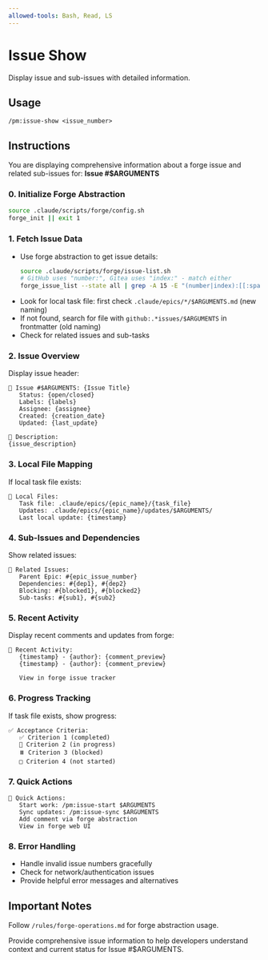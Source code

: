 ```yaml
---
allowed-tools: Bash, Read, LS
---
```


# Issue Show

Display issue and sub-issues with detailed information.

## Usage
```
/pm:issue-show <issue_number>
```

## Instructions

You are displaying comprehensive information about a forge issue and related sub-issues for: **Issue #$ARGUMENTS**

### 0. Initialize Forge Abstraction

```bash
source .claude/scripts/forge/config.sh
forge_init || exit 1
```

### 1. Fetch Issue Data
- Use forge abstraction to get issue details:
  ```bash
  source .claude/scripts/forge/issue-list.sh
  # GitHub uses "number:", Gitea uses "index:" - match either
  forge_issue_list --state all | grep -A 15 -E "(number|index):[[:space:]]*${ARGUMENTS}([[:space:]]|$)"
  ```
- Look for local task file: first check `.claude/epics/*/$ARGUMENTS.md` (new naming)
- If not found, search for file with `github:.*issues/$ARGUMENTS` in frontmatter (old naming)
- Check for related issues and sub-tasks

### 2. Issue Overview
Display issue header:
```
🎫 Issue #$ARGUMENTS: {Issue Title}
   Status: {open/closed}
   Labels: {labels}
   Assignee: {assignee}
   Created: {creation_date}
   Updated: {last_update}
   
📝 Description:
{issue_description}
```

### 3. Local File Mapping
If local task file exists:
```
📁 Local Files:
   Task file: .claude/epics/{epic_name}/{task_file}
   Updates: .claude/epics/{epic_name}/updates/$ARGUMENTS/
   Last local update: {timestamp}
```

### 4. Sub-Issues and Dependencies
Show related issues:
```
🔗 Related Issues:
   Parent Epic: #{epic_issue_number}
   Dependencies: #{dep1}, #{dep2}
   Blocking: #{blocked1}, #{blocked2}
   Sub-tasks: #{sub1}, #{sub2}
```

### 5. Recent Activity
Display recent comments and updates from forge:
```
💬 Recent Activity:
   {timestamp} - {author}: {comment_preview}
   {timestamp} - {author}: {comment_preview}

   View in forge issue tracker
```

### 6. Progress Tracking
If task file exists, show progress:
```
✅ Acceptance Criteria:
   ✅ Criterion 1 (completed)
   🔄 Criterion 2 (in progress)
   ⏸️ Criterion 3 (blocked)
   □ Criterion 4 (not started)
```

### 7. Quick Actions
```
🚀 Quick Actions:
   Start work: /pm:issue-start $ARGUMENTS
   Sync updates: /pm:issue-sync $ARGUMENTS
   Add comment via forge abstraction
   View in forge web UI
```

### 8. Error Handling
- Handle invalid issue numbers gracefully
- Check for network/authentication issues
- Provide helpful error messages and alternatives

## Important Notes

Follow `/rules/forge-operations.md` for forge abstraction usage.

Provide comprehensive issue information to help developers understand context and current status for Issue #$ARGUMENTS.
